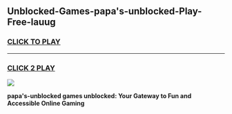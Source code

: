 
## Unblocked-Games-papa's-unblocked-Play-Free-lauug
<h3>
<a href="https://premium76.site?title=papa's-unblocked&ref=18A1">CLICK TO PLAY</a></h3>
<hr>

<h3>
<a href="https://premium76.site?title=papa's-unblocked&ref=18A1">CLICK 2 PLAY</a>
  
</h3>

<a href="https://premium76.site?title=papa's-unblocked&ref=18A1"><img src="https://clearcache.store/games.png"></a>


**papa's-unblocked games unblocked: Your Gateway to Fun and Accessible Online Gaming**
